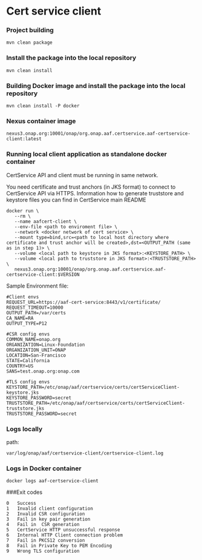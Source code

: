 # Cert service client

### Project building
```
mvn clean package
```
    
    
### Install the package into the local repository
```
mvn clean install
```     
    
### Building Docker image and  install the package into the local repository
```
mvn clean install -P docker
```   

### Nexus container image
```
nexus3.onap.org:10001/onap/org.onap.aaf.certservice.aaf-certservice-client:latest
```

### Running local client application as standalone docker container
CertService API and client must be running in same network.

You need certificate and trust anchors (in JKS format) to connect to CertService API via HTTPS. Information how to generate truststore and keystore files you can find in CertService main README
```
docker run \
   --rm \
   --name aafcert-client \
   --env-file <path to enviroment file> \
   --network <docker network of cert service> \
   --mount type=bind,src=<path to local host directory where certificate and trust anchor will be created>,dst=<OUTPUT_PATH (same as in step 1)> \
   --volume <local path to keystore in JKS format>:<KEYSTORE_PATH> \
   --volume <local path to truststore in JKS format>:<TRUSTSTORE_PATH> \
   nexus3.onap.org:10001/onap/org.onap.aaf.certservice.aaf-certservice-client:$VERSION

```
Sample Environment file:
```aidl
#Client envs
REQUEST_URL=https://aaf-cert-service:8443/v1/certificate/
REQUEST_TIMEOUT=10000
OUTPUT_PATH=/var/certs
CA_NAME=RA
OUTPUT_TYPE=P12

#CSR config envs
COMMON_NAME=onap.org
ORGANIZATION=Linux-Foundation
ORGANIZATION_UNIT=ONAP
LOCATION=San-Francisco
STATE=California
COUNTRY=US
SANS=test.onap.org:onap.com

#TLS config envs
KEYSTORE_PATH=/etc/onap/aaf/certservice/certs/certServiceClient-keystore.jks
KEYSTORE_PASSWORD=secret
TRUSTSTORE_PATH=/etc/onap/aaf/certservice/certs/certServiceClient-truststore.jks
TRUSTSTORE_PASSWORD=secret
```

### Logs locally

path: 
```
var/log/onap/aaf/certservice-client/certservice-client.log
```    
### Logs in Docker container
```
docker logs aaf-certservice-client
```
###Exit codes
```
0	Success
1	Invalid client configuration
2	Invalid CSR configuration 
3	Fail in key pair generation
4	Fail in  CSR generation
5	CertService HTTP unsuccessful response
6	Internal HTTP Client connection problem
7	Fail in PKCS12 conversion
8	Fail in Private Key to PEM Encoding
9	Wrong TLS configuration
